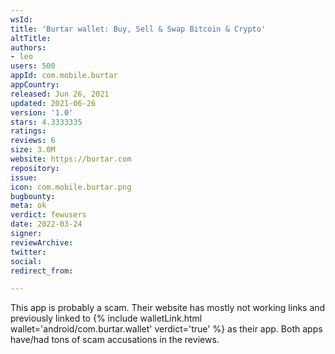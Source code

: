 ```yaml
---
wsId: 
title: 'Burtar wallet: Buy, Sell & Swap Bitcoin & Crypto'
altTitle: 
authors:
- leo
users: 500
appId: com.mobile.burtar
appCountry: 
released: Jun 26, 2021
updated: 2021-06-26
version: '1.0'
stars: 4.3333335
ratings: 
reviews: 6
size: 3.0M
website: https://burtar.com
repository: 
issue: 
icon: com.mobile.burtar.png
bugbounty: 
meta: ok
verdict: fewusers
date: 2022-03-24
signer: 
reviewArchive: 
twitter: 
social: 
redirect_from: 

---
```


<div class="alertBox"><div>
<p>This app is probably a scam. Their website has mostly not working links and
previously linked to
{% include walletLink.html wallet='android/com.burtar.wallet' verdict='true' %}
as their app. Both apps have/had tons of scam accusations in the reviews.</p>
</div></div>
